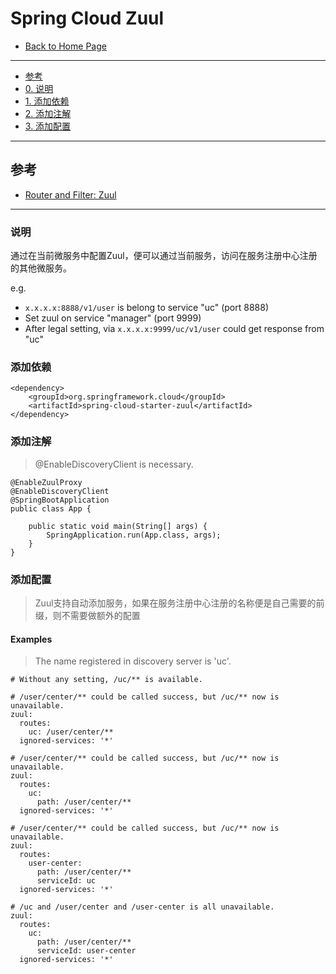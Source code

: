 # Spring Cloud Zuul

- [Back to Home Page](https://aiyouheiha.github.io/)

------------------------------------------------------

- [参考](#参考)
- [0. 说明](#说明)
- [1. 添加依赖](#添加依赖)
- [2. 添加注解](#添加注解)
- [3. 添加配置](#添加配置)

------------------------------------------------------

## 参考

- [Router and Filter: Zuul](http://cloud.spring.io/spring-cloud-static/Dalston.SR2/#_router_and_filter_zuul)

------------------------------------------------------

### 说明

通过在当前微服务中配置Zuul，便可以通过当前服务，访问在服务注册中心注册的其他微服务。

e.g.
- `x.x.x.x:8888/v1/user` is belong to service "uc" (port 8888)
- Set zuul on service "manager" (port 9999)
- After legal setting, via `x.x.x.x:9999/uc/v1/user` could get response from "uc"

### 添加依赖

```
<dependency>
    <groupId>org.springframework.cloud</groupId>
    <artifactId>spring-cloud-starter-zuul</artifactId>
</dependency>
```

### 添加注解

> @EnableDiscoveryClient is necessary.

```
@EnableZuulProxy
@EnableDiscoveryClient
@SpringBootApplication
public class App {

	public static void main(String[] args) {
		SpringApplication.run(App.class, args);
	}
}
```

### 添加配置

> Zuul支持自动添加服务，如果在服务注册中心注册的名称便是自己需要的前缀，则不需要做额外的配置

#### Examples

> The name registered in discovery server is 'uc'.

```
# Without any setting, /uc/** is available.
```

```
# /user/center/** could be called success, but /uc/** now is unavailable.
zuul:
  routes:
    uc: /user/center/**
  ignored-services: '*'
```
```
# /user/center/** could be called success, but /uc/** now is unavailable.
zuul:
  routes:
    uc:
      path: /user/center/**
  ignored-services: '*'
```
```
# /user/center/** could be called success, but /uc/** now is unavailable.
zuul:
  routes:
    user-center:
      path: /user/center/**
      serviceId: uc
  ignored-services: '*'
```

```
# /uc and /user/center and /user-center is all unavailable.
zuul:
  routes:
    uc:
      path: /user/center/**
      serviceId: user-center
  ignored-services: '*'
```